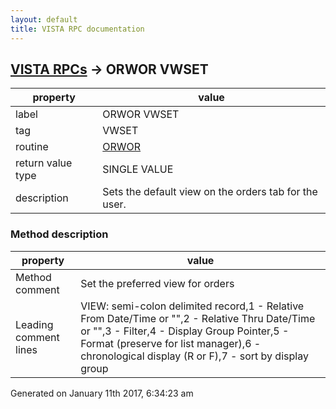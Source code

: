 ```yaml
---
layout: default
title: VISTA RPC documentation
---
```




## [VISTA RPCs](TableOfContent.md) &#8594; ORWOR VWSET 

 property | value 
--- | --- 
 label | ORWOR VWSET
 tag | VWSET
 routine | [ORWOR](http://code.osehra.org/dox/Routine_ORWOR_source.html)
 return value type | SINGLE VALUE
 description | Sets the default view on the orders tab for the user.


### Method description

 property | value 
--- | --- 
 Method comment | Set the preferred view for orders
 Leading comment lines | VIEW:  semi-colon delimited record,1 - Relative From Date/Time or "",2 - Relative Thru Date/Time or "",3 - Filter,4 - Display Group Pointer,5 - Format (preserve for list manager),6 - chronological display (R or F),7 - sort by display group




Generated on January 11th 2017, 6:34:23 am